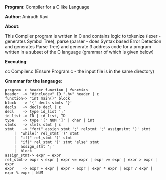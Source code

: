 **Program**: Compiler for a C like Language

**Author**: Anirudh Ravi

**About**:

This Compiler program is written in C and contains logic to tokenize (lexer - generates Symbol Tree), parse (parser - does Syntax based Error Detection and generates Parse Tree) and generate 3 address code for a program written in a subset of the C language (grammar of which is given below) 

**Executing**:

cc Compiler.c (Ensure Program.c - the input file is in the same directory)

**Grammar for the langauge**:
```
program -> header function | function
header 	-> "#include<" ID ".h>" header | ε
function-> "int main()" block
block	-> '{' decls stmts '}'
decls	-> decls decl | ε
decl 	-> type id_list ';'
id_list	-> ID | id_list, ID
type 	-> type '[' NUM ']' | char | int
stmts	-> stmts stmt | ε
stmt	-> "for(" assign_stmt ';' relstmt ';' assignstmt ')' stmt
	|  "while(" rel_stmt ')' stmt
	|  "if(" rel_stmt ')' stmt
	|  "if(" rel_stmt ')' stmt "else" stmt
	|  assign_stmt ';'
	|  block
assign_stmt-> expr = expr
rel_stmt-> expr < expr | expr <= expr | expr >= expr | expr > expr | expr
expr 	-> expr + expr | expr - expr | expr * expr | expr / expr | expr % expr | NUM
```
